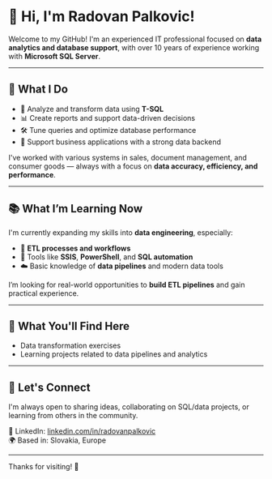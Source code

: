 # 👋 Hi, I'm Radovan Palkovic!

Welcome to my GitHub! I'm an experienced IT professional focused on **data analytics and database support**, with over 10 years of experience working with **Microsoft SQL Server**.

---

## 💼 What I Do

- 🧠 Analyze and transform data using **T-SQL**
- 📊 Create reports and support data-driven decisions
- 🛠️ Tune queries and optimize database performance
- 🧾 Support business applications with a strong data backend

I've worked with various systems in sales, document management, and consumer goods — always with a focus on **data accuracy, efficiency, and performance**.

---

## 📚 What I’m Learning Now

I'm currently expanding my skills into **data engineering**, especially:

- 🔄 **ETL processes and workflows**
- 🧰 Tools like **SSIS**, **PowerShell**, and **SQL automation**
- ☁️ Basic knowledge of **data pipelines** and modern data tools

I’m looking for real-world opportunities to **build ETL pipelines** and gain practical experience.

---

## 📌 What You'll Find Here

- Data transformation exercises  
- Learning projects related to data pipelines and analytics

---

## 🤝 Let's Connect

I'm always open to sharing ideas, collaborating on SQL/data projects, or learning from others in the community.

🔗 LinkedIn: [linkedin.com/in/radovanpalkovic](https://linkedin.com/in/radovanpalkovic)  
🌍 Based in: Slovakia, Europe

---

Thanks for visiting! 🙌
